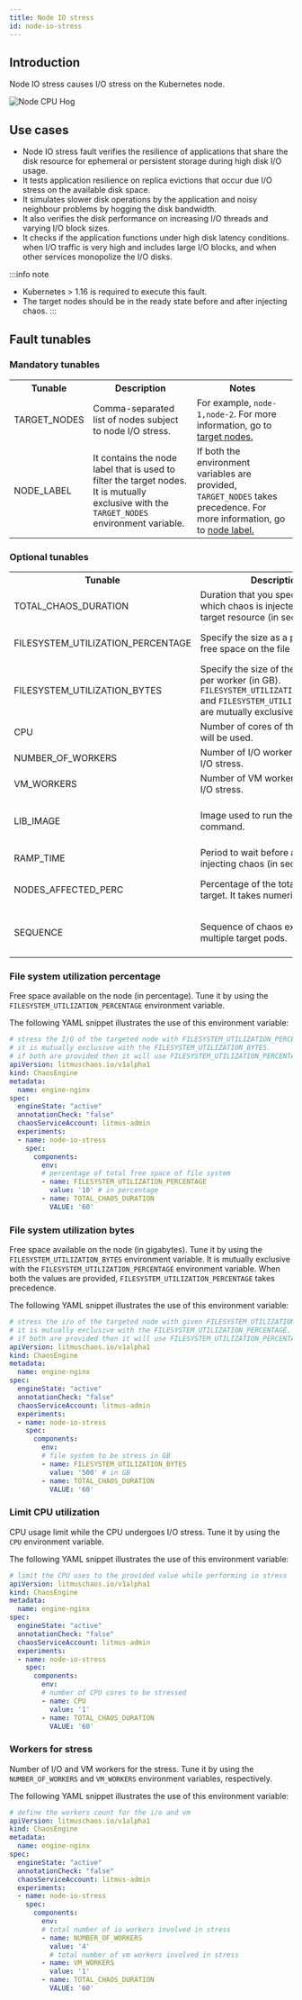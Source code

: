 ```yaml
---
title: Node IO stress
id: node-io-stress
---
```

## Introduction

Node IO stress causes I/O stress on the Kubernetes node. 

![Node CPU Hog](./static/images/node-stress.png)


## Use cases
- Node IO stress fault verifies the resilience of applications that share the disk resource for ephemeral or persistent storage during high disk I/O usage.
- It tests application resilience on replica evictions that occur due I/O stress on the available disk space.
- It simulates slower disk operations by the application and noisy neighbour problems by hogging the disk bandwidth. 
- It also verifies the disk performance on increasing I/O threads and varying I/O block sizes. 
- It checks if the application functions under high disk latency conditions. when I/O traffic is very high and includes large I/O blocks, and when other services monopolize the I/O disks. 

:::info note
- Kubernetes > 1.16 is required to execute this fault.
- The target nodes should be in the ready state before and after injecting chaos.
:::

## Fault tunables

   <h3>Mandatory tunables</h3>
    <table>
      <tr>
        <th> Tunable </th>
        <th> Description </th>
        <th> Notes </th>
      </tr>
      <tr>
        <td> TARGET_NODES </td>
        <td> Comma-separated list of nodes subject to node I/O stress.</td>
        <td> For example, <code>node-1,node-2</code>. For more information, go to <a href = "https://developer.harness.io/docs/chaos-engineering/chaos-faults/kubernetes/node/common-tunables-for-node-faults#target-multiple-nodes">target nodes.</a></td>
      </tr>
      <tr>
        <td> NODE_LABEL </td>
       <td> It contains the node label that is used to filter the target nodes. It is mutually exclusive with the <code>TARGET_NODES</code> environment variable.</td>
        <td>If both the environment variables are provided, <code>TARGET_NODES</code> takes precedence. For more information, go to <a href="https://developer.harness.io/docs/chaos-engineering/chaos-faults/kubernetes/node/common-tunables-for-node-faults#target-nodes-with-labels">node label.</a></td>
      </tr>
    </table>
    <h3>Optional tunables</h3>
    <table>
      <tr>
        <th> Tunable </th>
        <th> Description </th>
        <th> Notes </th>
      </tr>
      <tr>
        <td> TOTAL_CHAOS_DURATION </td>
        <td> Duration that you specify, through which chaos is injected into the target resource (in seconds). </td>
        <td> Default: 120 s. For more information, go to <a href = "https://developer.harness.io/docs/chaos-engineering/chaos-faults/common-tunables-for-all-faults#duration-of-the-chaos">duration of the chaos.</a></td>
      </tr>
      <tr>
        <td> FILESYSTEM_UTILIZATION_PERCENTAGE </td>
        <td> Specify the size as a percentage of free space on the file system.</td>
        <td> Default: 10 %. For more information, go to <a href="https://developer.harness.io/docs/chaos-engineering/chaos-faults/vmware/vmware-io-stress/#filesystem-utilization-percentage">file system utilization percentage.</a> </td>
      </tr>
      <tr>
        <td> FILESYSTEM_UTILIZATION_BYTES </td>
        <td> Specify the size of the files used per worker (in GB). <code>FILESYSTEM_UTILIZATION_PERCENTAGE</code> and <code>FILESYSTEM_UTILIZATION_BYTES</code> are mutually exclusive. </td>
        <td>If both are provided, <code>FILESYSTEM_UTILIZATION_PERCENTAGE</code> takes precedence. For more information, go to <a href="https://developer.harness.io/docs/chaos-engineering/chaos-faults/vmware/vmware-io-stress/#filesystem-utilization-bytes"> file system utilization bytes.</a></td>
      </tr>
      <tr>
        <td> CPU </td>
        <td> Number of cores of the CPU that will be used. </td>
        <td> Default: 1. For more information, go to <a href="https://developer.harness.io/docs/chaos-engineering/chaos-faults/vmware/vmware-cpu-hog/#cpu_cores"> CPU cores.</a></td>
      </tr>    
      <tr>
        <td> NUMBER_OF_WORKERS </td>
        <td> Number of I/O workers involved in I/O stress. </td>
        <td> Default: 4. For more information, go to <a href="https://developer.harness.io/docs/chaos-engineering/chaos-faults/kubernetes/node/node-io-stress/#workers-for-stress"> workers for stress.</a></td>
      </tr> 
      <tr>
        <td> VM_WORKERS </td>
        <td> Number of VM workers involved in I/O stress. </td>
        <td> Default: 1. For more information, go to <a href="https://developer.harness.io/docs/chaos-engineering/chaos-faults/kubernetes/node/node-io-stress/#workers-for-stress"> workers for stress.</a></td>
      </tr> 
      <tr>    
        <td> LIB_IMAGE </td>
        <td> Image used to run the stress command. </td>
        <td> Default: <code>litmuschaos/go-runner:latest</code>. For more information, go to <a href = "https://developer.harness.io/docs/chaos-engineering/chaos-faults/common-tunables-for-all-faults#image-used-by-the-helper-pod">image used by the helper pod.</a></td>
      </tr>
      <tr>
        <td> RAMP_TIME </td>
        <td> Period to wait before and after injecting chaos (in seconds). </td>
        <td> For example, 30 s. For more information, go to <a href = "https://developer.harness.io/docs/chaos-engineering/chaos-faults/common-tunables-for-all-faults#ramp-time">ramp time.</a></td>
      </tr>
      <tr>
        <td> NODES_AFFECTED_PERC </td>
        <td> Percentage of the total nodes to target. It takes numeric values only. </td>
        <td> Default: 0 (corresponds to 1 node). For more information, go to <a href = "https://developer.harness.io/docs/chaos-engineering/chaos-faults/kubernetes/node/common-tunables-for-node-faults#node-affected-percentage">node affected percentage.</a></td>
      </tr> 
      <tr>
        <td> SEQUENCE </td>
        <td> Sequence of chaos execution for multiple target pods.</td>
        <td> Default: parallel. Supports serial sequence as well. For more information, go to <a href = "https://developer.harness.io/docs/chaos-engineering/chaos-faults/common-tunables-for-all-faults#sequence-of-chaos-execution"> sequence of chaos execution.</a></td>
      </tr>
    </table>


### File system utilization percentage

Free space available on the node (in percentage). Tune it by using the `FILESYSTEM_UTILIZATION_PERCENTAGE` environment variable. 

The following YAML snippet illustrates the use of this environment variable:

[embedmd]:# (./static/manifests/node-io-stress/filesystem-utilization-percentage.yaml yaml)
```yaml
# stress the I/O of the targeted node with FILESYSTEM_UTILIZATION_PERCENTAGE of total free space 
# it is mutually exclusive with the FILESYSTEM_UTILIZATION_BYTES.
# if both are provided then it will use FILESYSTEM_UTILIZATION_PERCENTAGE for stress
apiVersion: litmuschaos.io/v1alpha1
kind: ChaosEngine
metadata:
  name: engine-nginx
spec:
  engineState: "active"
  annotationCheck: "false"
  chaosServiceAccount: litmus-admin
  experiments:
  - name: node-io-stress
    spec:
      components:
        env:
        # percentage of total free space of file system
        - name: FILESYSTEM_UTILIZATION_PERCENTAGE
          value: '10' # in percentage
        - name: TOTAL_CHAOS_DURATION
          VALUE: '60'
```

### File system utilization bytes

Free space available on the node (in gigabytes). Tune it by using the `FILESYSTEM_UTILIZATION_BYTES` environment variable. It is mutually exclusive with the `FILESYSTEM_UTILIZATION_PERCENTAGE` environment variable. When both the values are provided, `FILESYSTEM_UTILIZATION_PERCENTAGE` takes precedence.

The following YAML snippet illustrates the use of this environment variable:

[embedmd]:# (./static/manifests/node-io-stress/filesystem-utilization-bytes.yaml yaml)
```yaml
# stress the i/o of the targeted node with given FILESYSTEM_UTILIZATION_BYTES
# it is mutually exclusive with the FILESYSTEM_UTILIZATION_PERCENTAGE.
# if both are provided then it will use FILESYSTEM_UTILIZATION_PERCENTAGE for stress
apiVersion: litmuschaos.io/v1alpha1
kind: ChaosEngine
metadata:
  name: engine-nginx
spec:
  engineState: "active"
  annotationCheck: "false"
  chaosServiceAccount: litmus-admin
  experiments:
  - name: node-io-stress
    spec:
      components:
        env:
        # file system to be stress in GB
        - name: FILESYSTEM_UTILIZATION_BYTES
          value: '500' # in GB
        - name: TOTAL_CHAOS_DURATION
          VALUE: '60'
```

### Limit CPU utilization

CPU usage limit while the CPU undergoes I/O stress. Tune it by using the `CPU` environment variable.

The following YAML snippet illustrates the use of this environment variable:

[embedmd]:# (./static/manifests/node-io-stress/limit-cpu-utilization.yaml yaml)
```yaml
# limit the CPU uses to the provided value while performing io stress
apiVersion: litmuschaos.io/v1alpha1
kind: ChaosEngine
metadata:
  name: engine-nginx
spec:
  engineState: "active"
  annotationCheck: "false"
  chaosServiceAccount: litmus-admin
  experiments:
  - name: node-io-stress
    spec:
      components:
        env:
        # number of CPU cores to be stressed
        - name: CPU
          value: '1' 
        - name: TOTAL_CHAOS_DURATION
          VALUE: '60'
```

### Workers for stress

Number of I/O and VM workers for the stress. Tune it by using the `NUMBER_OF_WORKERS` and `VM_WORKERS` environment variables, respectively. 

The following YAML snippet illustrates the use of this environment variable:

[embedmd]:# (./static/manifests/node-io-stress/workers.yaml yaml)
```yaml
# define the workers count for the i/o and vm
apiVersion: litmuschaos.io/v1alpha1
kind: ChaosEngine
metadata:
  name: engine-nginx
spec:
  engineState: "active"
  annotationCheck: "false"
  chaosServiceAccount: litmus-admin
  experiments:
  - name: node-io-stress
    spec:
      components:
        env:
        # total number of io workers involved in stress
        - name: NUMBER_OF_WORKERS
          value: '4' 
          # total number of vm workers involved in stress
        - name: VM_WORKERS
          value: '1'
        - name: TOTAL_CHAOS_DURATION
          VALUE: '60'
```
